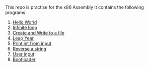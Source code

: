 This repo is practise for the x86 Assembly
It contains the following programs

1. [Hello World](./Hello_world/)
2. [Infinite loop](./Infinite_loop/)
3. [Create and Write to a file](./Create_file/)
4. [Leap Year](./Leap_year/)
5. [Print int from input](./Print_integer/)
6. [Reverse a string](./Reverse_string/)
7. [User input](./User_input)
8. [Bootloader](./Bootloader/)
